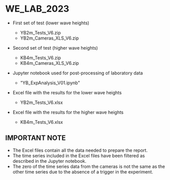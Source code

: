 # WE_LAB_2023

- First set of test (lower wave heights)
  - YB2m_Tests_V6.zip
  - YB2m_Cameras_XLS_V6.zip

- Second set of test (higher wave heights)
  - KB4m_Tests_V6.zip
  - KB4m_Cameras_XLS_V6.zip

- Jupyter notebook used for post-processing of laboratory data 
  - "YB_ExpAnalysis_V01.ipynb"  
  
- Excel file with the results for the lower wave heights
  -  YB2m_Tests_V6.xlsx

- Excel file with the results for the higher wave heights
  -  KB4m_Tests_V6.xlsx
  
  
## IMPORTANT NOTE
- The Excel files contain all the data needed to prepare the report.
- The time series included in the Excel files have been filtered as described in the Jupyter notebook.
- The zero of the time series data from the cameras is not the same as the other time series due to the absence of a trigger in the experiment.

